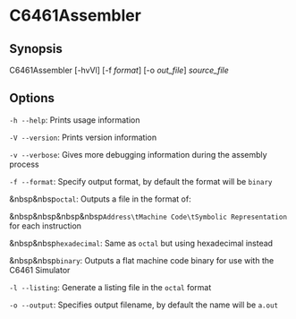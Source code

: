 # C6461Assembler

## Synopsis
C6461Assembler [-hvVl] [-f _format_] [-o _out_file_] _source_file_

## Options
`-h --help`: Prints usage information

`-V --version`: Prints version information

`-v --verbose`: Gives more debugging information during the assembly process

`-f --format`: Specify output format, by default the format will be `binary`

&nbsp&nbsp`octal`: Outputs a file in the format of:

&nbsp&nbsp&nbsp&nbsp`Address\tMachine Code\tSymbolic Representation` for each instruction

&nbsp&nbsp`hexadecimal`: Same as `octal` but using hexadecimal instead

&nbsp&nbsp`binary`: Outputs a flat machine code binary for use with the C6461 Simulator

`-l --listing`: Generate a listing file in the `octal` format

`-o --output`: Specifies output filename, by default the name will be `a.out`


